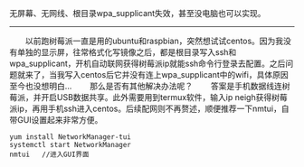 无屏幕、无网线、根目录wpa_supplicant失效，甚至没电脑也可以实现。


<!--more-->


----------
　　以前跑树莓派一直是用的ubuntu和raspbian，突然想试试centos。因为我没有单独的显示屏，往常格式化写镜像之后，都是根目录写入ssh和wpa_supplicant，开机自动联网获得树莓派ip就能ssh命令行登录去配置。之后问题就来了，当我写入centos后它并没有连上wpa_supplicant中的wifi，具体原因至今也没想明白...
　　那么是否有其他解决办法呢？
　　答案是手机数据线连树莓派，并开启USB数据共享。此外需要用到termux软件，输入ip neigh获得树莓派ip，再用手机ssh进入centos。后续配网则不再赘述，顺便推荐一下nmtui，自带GUI设置起来非常方便。
```shell
yum install NetworkManager-tui   
systemctl start NetworkManager
nmtui   //进入GUI界面
```
